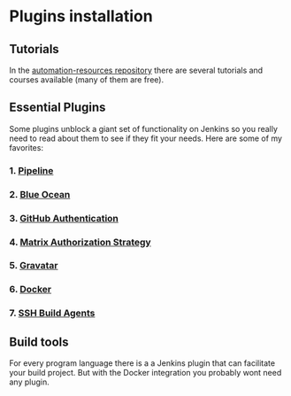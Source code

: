 # Plugins installation

## Tutorials

In the [automation-resources repository](https://github.com/edumco/automation-resources) there are several tutorials and courses available (many of them are free).

## Essential Plugins

Some plugins unblock a giant set of functionality on Jenkins so you really need to read about them to see if they fit your needs. Here are some of my favorites:

### 1. [Pipeline](https://plugins.jenkins.io/workflow-aggregator/)

### 2. [Blue Ocean](https://plugins.jenkins.io/blueocean/)

### 3. [GitHub Authentication](https://plugins.jenkins.io/github-oauth/)

### 4. [Matrix Authorization Strategy](https://plugins.jenkins.io/matrix-auth/)

### 5. [Gravatar](https://plugins.jenkins.io/gravatar/)

### 6. [Docker](https://plugins.jenkins.io/docker-plugin/)

### 7. [SSH Build Agents](https://plugins.jenkins.io/ssh-slaves/)

## Build tools

For every program language there is a a Jenkins plugin that can facilitate your build project. But with the Docker integration you probably wont need any plugin.
